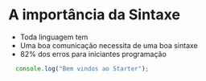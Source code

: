 # A importância da Sintaxe

* Toda linguagem tem
* Uma boa comunicação necessita de uma boa sintaxe
* 82% dos erros para iniciantes programação

```js
  console.log("Bem vindos ao Starter");
```

